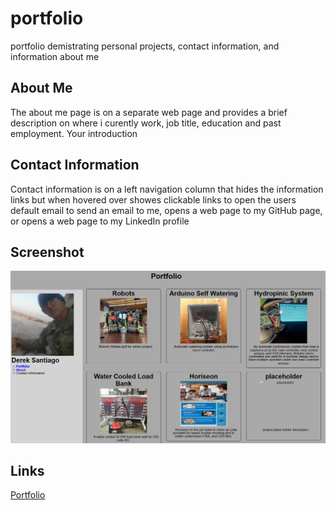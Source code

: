 # portfolio
portfolio demistrating personal projects, contact information, and information about me

## About Me
The about me page is on a separate web page and provides a brief description on where i curently work, job title, education and past employment.
Your introduction

## Contact Information
Contact information is on a left navigation column that hides the information links but when hovered over showes clickable links to open the users default email to send an email to me, opens a web page to my GitHub page, or opens a web page to my LinkedIn profile

## Screenshot

<img alt="screenshot of the website" src="assets/images/portfolio-website-screenshot.png">

## Links

[Portfolio](https://spcsanti1990.github.io/horiseaon-on-the-job-ticket/)